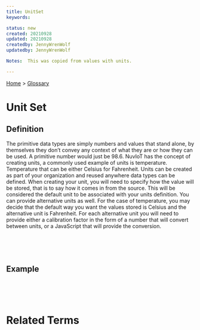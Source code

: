 ```yaml
---
title: UnitSet
keywords: 

status: new
created: 20210928
updated: 20210928
createdby: JennyWrenWolf
updatedby: JennyWrenWolf

Notes:  This was copied from values with units. 

---
```

[Home](../Index.md) > [Glossary](./Index.md)

# Unit Set
## Definition
The primitive data types are simply numbers and values that stand alone, by themselves they don’t convey any context of what they are or how they can be used.  A primitive number would just be 98.6.  NuvIoT has the concept of creating units, a commonly used example of units is temperature.  Temperature that can be either Celsius for Fahrenheit.  Units can be created as part of your organization and reused anywhere data types can be defined.  When creating your unit, you will need to specify how the value will be stored, that is to say how it comes in from the source.  This will be considered the default unit to be associated with your units definition.  You can provide alternative units as well.  For the case of temperature, you may decide that the default way you want the values stored is Celsius and the alternative unit is Fahrenheit.  For each alternative unit you will need to provide either a calibration factor in the form of a number that will convert between units, or a JavaScript that will provide the conversion.

<br>
<br>
<br>

## Example


<br>
<br>
<br>

# Related Terms

